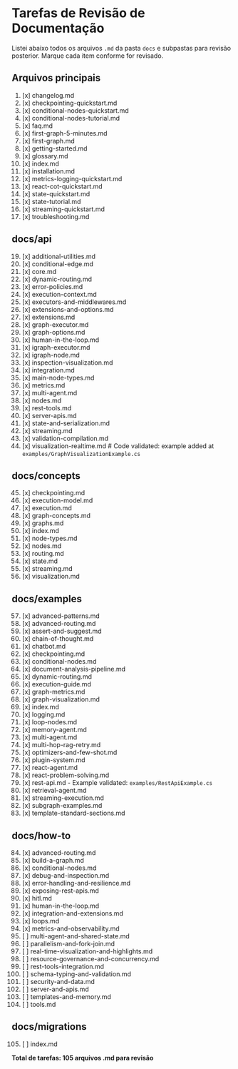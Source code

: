 # Tarefas de Revisão de Documentação

Listei abaixo todos os arquivos `.md` da pasta `docs` e subpastas para revisão posterior. Marque cada item conforme for revisado.

## Arquivos principais
1. [x] changelog.md
2. [x] checkpointing-quickstart.md
3. [x] conditional-nodes-quickstart.md
4. [x] conditional-nodes-tutorial.md
5. [x] faq.md
6. [x] first-graph-5-minutes.md
7. [x] first-graph.md
8. [x] getting-started.md
9. [x] glossary.md
10. [x] index.md
11. [x] installation.md
12. [x] metrics-logging-quickstart.md
13. [x] react-cot-quickstart.md
15. [x] state-quickstart.md
16. [x] state-tutorial.md
17. [x] streaming-quickstart.md
18. [x] troubleshooting.md

## docs/api
19. [x] additional-utilities.md
20. [x] conditional-edge.md
21. [x] core.md
22. [x] dynamic-routing.md
23. [x] error-policies.md
24. [x] execution-context.md
25. [x] executors-and-middlewares.md
26. [x] extensions-and-options.md
27. [x] extensions.md
28. [x] graph-executor.md
29. [x] graph-options.md
30. [x] human-in-the-loop.md
31. [x] igraph-executor.md
32. [x] igraph-node.md
33. [x] inspection-visualization.md
34. [x] integration.md
35. [x] main-node-types.md
36. [x] metrics.md
37. [x] multi-agent.md
38. [x] nodes.md
39. [x] rest-tools.md
40. [x] server-apis.md
41. [x] state-and-serialization.md
42. [x] streaming.md
43. [x] validation-compilation.md
44. [x] visualization-realtime.md  # Code validated: example added at `examples/GraphVisualizationExample.cs`

## docs/concepts
45. [x] checkpointing.md
46. [x] execution-model.md
47. [x] execution.md
48. [x] graph-concepts.md
49. [x] graphs.md
50. [x] index.md
51. [x] node-types.md
52. [x] nodes.md
53. [x] routing.md
54. [x] state.md
55. [x] streaming.md
56. [x] visualization.md

## docs/examples
57. [x] advanced-patterns.md
58. [x] advanced-routing.md
59. [x] assert-and-suggest.md
60. [x] chain-of-thought.md
61. [x] chatbot.md
62. [x] checkpointing.md
63. [x] conditional-nodes.md
64. [x] document-analysis-pipeline.md
65. [x] dynamic-routing.md
66. [x] execution-guide.md
67. [x] graph-metrics.md
68. [x] graph-visualization.md
69. [x] index.md
70. [x] logging.md
71. [x] loop-nodes.md
72. [x] memory-agent.md
73. [x] multi-agent.md
74. [x] multi-hop-rag-retry.md
75. [x] optimizers-and-few-shot.md
76. [x] plugin-system.md
77. [x] react-agent.md
78. [x] react-problem-solving.md
79. [x] rest-api.md  - Example validated: `examples/RestApiExample.cs`
80. [x] retrieval-agent.md
81. [x] streaming-execution.md
82. [x] subgraph-examples.md
83. [x] template-standard-sections.md

## docs/how-to
84. [x] advanced-routing.md
85. [x] build-a-graph.md
86. [x] conditional-nodes.md
87. [x] debug-and-inspection.md
88. [x] error-handling-and-resilience.md
89. [x] exposing-rest-apis.md
90. [x] hitl.md
91. [x] human-in-the-loop.md
92. [x] integration-and-extensions.md
93. [x] loops.md
94. [x] metrics-and-observability.md
95. [ ] multi-agent-and-shared-state.md
96. [ ] parallelism-and-fork-join.md
97. [ ] real-time-visualization-and-highlights.md
98. [ ] resource-governance-and-concurrency.md
99. [ ] rest-tools-integration.md
100. [ ] schema-typing-and-validation.md
101. [ ] security-and-data.md
102. [ ] server-and-apis.md
103. [ ] templates-and-memory.md
104. [ ] tools.md

## docs/migrations
105. [ ] index.md

**Total de tarefas: 105 arquivos .md para revisão**
